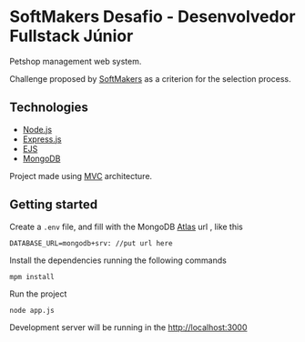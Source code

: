 # SoftMakers  Desafio - Desenvolvedor Fullstack Júnior

Petshop management web system.

Challenge proposed by [SoftMakers](https://github.com/BrSoftMakers/desafio-desenvolvedor-junior) as a criterion for the selection process.

## Technologies

- [Node.js](https://nodejs.org/)
- [Express.js](https://expressjs.com/)
- [EJS](https://ejs.co)
- [MongoDB](https://www.mongodb.com)

Project made using [MVC](https://en.wikipedia.org/wiki/Model–view–controller) architecture.

## Getting started

Create a `.env` file, and fill with the MongoDB [Atlas](https://account.mongodb.com/account/login) url , like this

```
DATABASE_URL=mongodb+srv: //put url here
```

Install the dependencies running the following commands

```
mpm install
```

Run the project

```
node app.js
```

Development server will be running in the [http://localhost:3000](http://localhost:3000)
